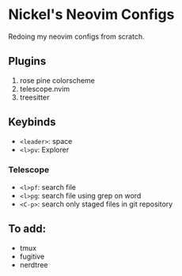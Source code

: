 # Nickel's Neovim Configs
Redoing my neovim configs from scratch.

## Plugins
1. rose pine colorscheme
2. telescope.nvim
3. treesitter

## Keybinds
* `<leader>`: space
* `<l>pv`: Explorer

### Telescope
* `<l>pf`: search file
* `<l>pg`: search file using grep on word
* `<C-p>`: search only staged files in git repository

## To add:
* tmux
* fugitive
* nerdtree
